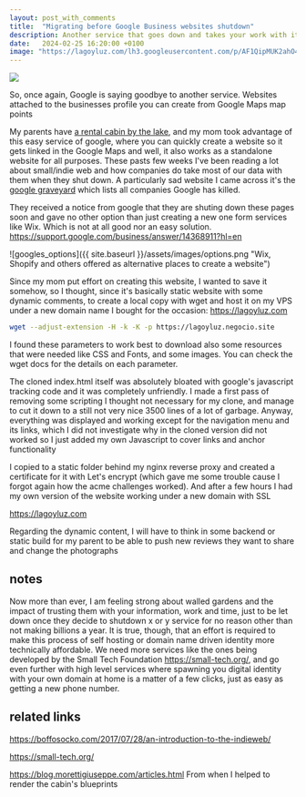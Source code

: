 ```yaml
---
layout: post_with_comments
title:  "Migrating before Google Business websites shutdown"
description: Another service that goes down and takes your work with it
date:   2024-02-25 16:20:00 +0100
image: "https://lagoyluz.com/lh3.googleusercontent.com/p/AF1QipMUK2ahO4YOlEz0l_vQSrg-IZVRpxFyhGF2YEgl=w768-h768-n-o-v1"
---
```


<img class="d11Ssd" src="https://lagoyluz.com/lh3.googleusercontent.com/p/AF1QipMUK2ahO4YOlEz0l_vQSrg-IZVRpxFyhGF2YEgl=w768-h768-n-o-v1">

So, once again, Google is saying goodbye to another service. Websites attached to the businesses profile you can create from Google Maps map points

My parents have [a rental cabin by the lake](https://lagoyluz.com), and my mom took advantage of this easy service of google, where you can quickly create a website so it gets linked in the Google Maps and well, it also works as a standalone website for all purposes. These pasts few weeks I've been reading a lot about small/indie web and how companies do take most of our data with them when they shut down. A particularly sad website I came across it's the [google graveyard](https://killedbygoogle.com/) which lists all companies Google has killed.

They received a notice from google that they are shuting down these pages soon and gave no other option than just creating a new one form services like Wix. Which is not at all good nor an easy solution. <https://support.google.com/business/answer/14368911?hl=en>

![googles_options]({{ site.baseurl }}/assets/images/options.png "Wix, Shopify and others offered as alternative places to create a website")

Since my mom put effort on creating this website, I wanted to save it somehow, so I thought, since it's basically static website with some dynamic comments, to create a local copy with wget and host it on my VPS under a new domain name I bought for the occasion: <https://lagoyluz.com>

```bash
wget --adjust-extension -H -k -K -p https://lagoyluz.negocio.site 
```
I found these parameters to work best to download also some resources that were needed like CSS and Fonts, and some images. You can check the wget docs for the details on each parameter.

The cloned index.html itself was absolutely bloated with google's javascript tracking code and it was completely unfriendly. I made a first pass of removing some scripting I thought not necessary for my clone, and manage to cut it down to a still not very nice 3500 lines of a lot of garbage. Anyway, everything was displayed and working except for the navigation menu and its links, which I did not investigate why in the cloned version did not worked so I just added my own Javascript to cover links and anchor functionality

I copied to a static folder behind my nginx reverse proxy and created a certificate for it with Let's encrypt (which gave me some trouble cause I forgot again how the acme challenges worked). And after a few hours I had my own version of the website working under a new domain with SSL

<https://lagoyluz.com>

Regarding the dynamic content, I will have to think in some backend or static build for my parent to be able to push new reviews they want to share and change the photographs

##  notes

Now more than ever, I am feeling strong about walled gardens and the impact of trusting them with your information, work and time, just to be let down once they decide to shutdown x or y service for no reason other than not making billions a year.
It is true, though, that an effort is required to make this process of self hosting or domain name driven identity more technically affordable. 
We need more services like the ones being developed by the Small Tech Foundation <https://small-tech.org/>, and go even further with high level services where spawning you digital identity with your own domain at home is a matter of a few clicks, just as easy as getting a new phone number.

## related links
<https://boffosocko.com/2017/07/28/an-introduction-to-the-indieweb/>

<https://small-tech.org/>

<https://blog.morettigiuseppe.com/articles.html> From when I helped to render the cabin's blueprints